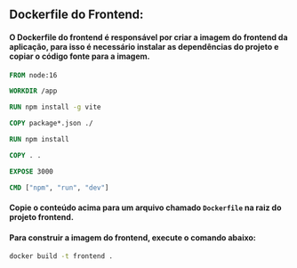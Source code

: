 ## Dockerfile do Frontend:

#### O Dockerfile do frontend é responsável por criar a imagem do frontend da aplicação, para isso é necessário instalar as dependências do projeto e copiar o código fonte para a imagem.

```dockerfile
FROM node:16

WORKDIR /app

RUN npm install -g vite

COPY package*.json ./

RUN npm install

COPY . .

EXPOSE 3000

CMD ["npm", "run", "dev"]
```

#### Copie o conteúdo acima para um arquivo chamado `Dockerfile` na raiz do projeto frontend.

#### Para construir a imagem do frontend, execute o comando abaixo:

```bash
docker build -t frontend .
```